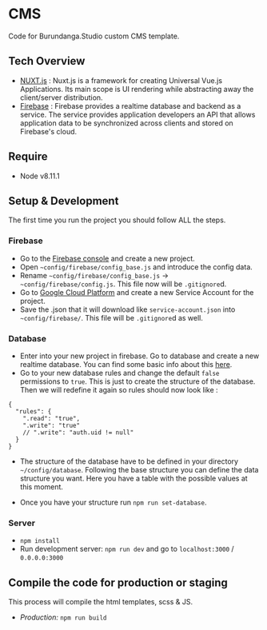 # CMS

Code for Burundanga.Studio custom CMS template.

## Tech Overview
- [NUXT.js](https://nuxtjs.org//) : Nuxt.js is a framework for creating Universal Vue.js Applications. Its main scope is UI rendering while abstracting away the client/server distribution.
- [Firebase](https://firebase.google.com/) : Firebase provides a realtime database and backend as a service. The service provides application developers an API that allows application data to be synchronized across clients and stored on Firebase's cloud.
## Require
- Node v8.11.1

## Setup & Development
The first time you run the project you should follow ALL the steps.

### Firebase
- Go to the [Firebase console](https://console.firebase.google.com/) and create a new project.
- Open `~config/firebase/config_base.js` and introduce the config data.
- Rename `~config/firebase/config_base.js` -> `~config/firebase/config.js`. This file now will be `.gitignore`d.
- Go to [Google Cloud Platform](https://console.cloud.google.com/projectselector/iam-admin/serviceaccounts) and create a new Service Account for the project. 
- Save the .json that it will download like `service-account.json` into `~config/firebase/`. This file will be `.gitignore`d as well.

### Database
- Enter into your new project in firebase. Go to database and create a new realtime database. You can find some basic info about this [here](https://firebase.google.com/docs/database/web/start).
- Go to your new database rules and change the default `false` permissions to `true`. This is just to create the structure of the database. Then we will redefine it again so rules should now look like :
```
{
  "rules": {
    ".read": "true",
    ".write": "true"
    // ".write": "auth.uid != null"
  }
}
```
- The structure of the database have to be defined in your directory `~/config/database`. Following the base structure you can define the data structure you want. Here you have a table with the possible values at this moment.

- Once you have your structure run `npm run set-database`.

### Server
- `npm install`
- Run development server: `npm run dev` and go to `localhost:3000` / `0.0.0.0:3000`

## Compile the code for production or staging
This process will compile the html templates, scss & JS.
- *Production:* `npm run build`
